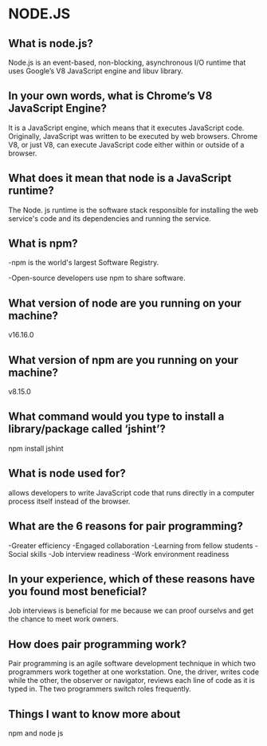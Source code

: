 
# NODE.JS
## What is node.js?

Node.js is an event-based, non-blocking, asynchronous I/O runtime that uses Google’s V8 JavaScript engine and libuv library.

## In your own words, what is Chrome’s V8 JavaScript Engine? 

It is a JavaScript engine, which means that it executes JavaScript code. Originally, JavaScript was written to be executed by web browsers. Chrome V8, or just V8, can execute JavaScript code either within or outside of a browser.

## What does it mean that node is a JavaScript runtime? 

The Node. js runtime is the software stack responsible for installing the web service's code and its dependencies and running the service.

## What is npm?
-npm is the world's largest Software Registry.

-Open-source developers use npm to share software.

## What version of node are you running on your machine?
v16.16.0

## What version of npm are you running on your machine?
v8.15.0

## What command would you type to install a library/package called ‘jshint’?
npm install jshint

## What is node used for?

 allows developers to write JavaScript code that runs directly in a computer process itself instead of the browser.

## What are the 6 reasons for pair programming?

-Greater efficiency
-Engaged collaboration
-Learning from fellow students
-Social skills
-Job interview readiness
-Work environment readiness

## In your experience, which of these reasons have you found most beneficial?

Job interviews is beneficial for me because we can proof ourselvs and get the chance to meet work owners.

## How does pair programming work?

Pair programming is an agile software development technique in which two programmers work together at one workstation. One, the driver, writes code while the other, the observer or navigator, reviews each line of code as it is typed in. The two programmers switch roles frequently.

## Things I want to know more about
npm and node js
